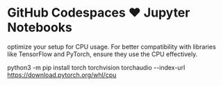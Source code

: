 

























# GitHub Codespaces ♥️ Jupyter Notebooks

optimize your setup for CPU usage. For better compatibility with libraries like TensorFlow and PyTorch, ensure they use the CPU effectively. 

python3 -m pip install torch torchvision torchaudio --index-url https://download.pytorch.org/whl/cpu

